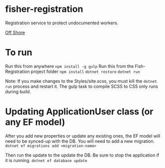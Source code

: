 # fisher-registration
Registration service to protect undocumented workers.

[Off Shore](https://www.youtube.com/watch?v=w7vURQUGsc4&feature=youtu.be "Off Shore Video Demo")

# To run
Run this from anywhere
`npm install -g gulp`
Run this from the Fish-Registration project folder
`npm install`
`dotnet restore`
`dotnet run`

Note: If you make changes to the Styles/site.scss, you must kill the `dotnet run` process and restart it. The gulp task to compile SCSS to CSS only runs during build.

# Updating ApplicationUser class (or any EF model)
After you add new properties or update any existing ones, the EF model will need to be synced-up with the DB. You will need to add a new migration.
`dotnet ef migrations add <migration-name>`

Then run the update to the update the DB. Be sure to stop the application if it is running.
`dotnet ef database update`

